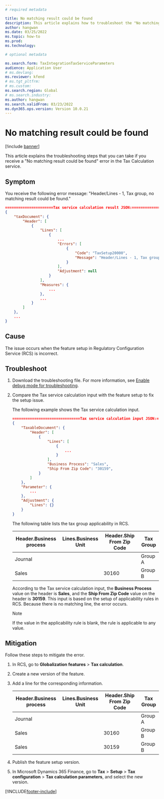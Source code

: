 ```yaml
---
# required metadata

title: No matching result could be found
description: This article explains how to troubleshoot the "No matching result could be found" error in the Tax Calculation serivce.
author: hangwan
ms.date: 03/25/2022
ms.topic: how-to
ms.prod: 
ms.technology: 

# optional metadata

ms.search.form: TaxIntegrationTaxServiceParameters
audience: Application User
# ms.devlang: 
ms.reviewer: kfend
# ms.tgt_pltfrm: 
# ms.custom: 
ms.search.region: Global
# ms.search.industry: 
ms.author: hangwan
ms.search.validFrom: 03/23/2022
ms.dyn365.ops.version: Version 10.0.21
---
```



# No matching result could be found

[!include [banner](../includes/banner.md)]

This article explains the troubleshooting steps that you can take if you receive a "No matching result could be found" error in the Tax Calculation service.

## Symptom

You receive the following error message: "Header/Lines - 1, Tax group, no matching result could be found."

```json
======================Tax service calculation result JSON:===========================
{
    "taxDocument": {
        "Header": [
            {
                "Lines": [
                    {
                        ...
                        "Errors": [
                            {
                                "Code": "TaxSetup20000",
                                "Message": "Header/Lines - 1, Tax group applicability, no matching result could be found."
                            }
                        ],
                        "Adjustment": null
                    }
                ],
                "Measures": {
                    ...
                },
                ...
            }
        ]
    },
    ...
}
```

## Cause

The issue occurs when the feature setup in Regulatory Configuration Service (RCS) is incorrect.

## Troubleshoot

1. Download the troubleshooting file. For more information, see [Enable debug mode for troubleshooting](tcs-troubleshooting-enable-debug-mode.md).
2. Compare the Tax service calculation input with the feature setup to fix the setup issue.

    The following example shows the Tax service calculation input.

    ```json
    ===============================Tax service calculation input JSON:=====================================
    {
        "TaxableDocument": {
            "Header": [
                {
                    "Lines": [
                        {
                            ...
                        }
                    ],
                    "Business Process": "Sales",
                    "Ship From Zip Code": "30159",
                }
            ]
        },
        "Parameter": {
            ...
        },
        "Adjustment": {
            "Lines": {}
        }
    }
    ```

    The following table lists the tax group applicability in RCS.

    | Header.Business process | Lines.Business Unit | Header.Ship From Zip Code | Tax Group |
    |-------------------------|---------------------|---------------------------|-----------|
    | Journal                 |                     |                           | Group A   |
    | Sales                   |                     | 30160                     | Group B   |

    According to the Tax service calculation input, the **Business Process** value on the header is **Sales**, and the **Ship From Zip Code** value on the header is **30159**. This input is based on the setup of applicability rules in RCS. Because there is no matching line, the error occurs.

    > [!NOTE]
    > If the value in the applicability rule is blank, the rule is applicable to any value.

## Mitigation

Follow these steps to mitigate the error.

1. In RCS, go to **Globalization features** \> **Tax calculation**.
2. Create a new version of the feature.
3. Add a line for the corresponding information.

    | Header.Business process | Lines.Business Unit | Header.Ship From Zip Code| Tax Group |
    |-------------------------|---------------------|--------------------------|-----------|
    | Journal                 |                     |                          | Group A   |
    | Sales                   |                     | 30160                    | Group B   |
    | Sales                   |                     | 30159                    | Group B   |

4. Publish the feature setup version.
5. In Microsoft Dynamics 365 Finance, go to **Tax** \> **Setup** \> **Tax configuration** \> **Tax calculation parameters**, and select the new version.

[!INCLUDE[footer-include](../../includes/footer-banner.md)]
